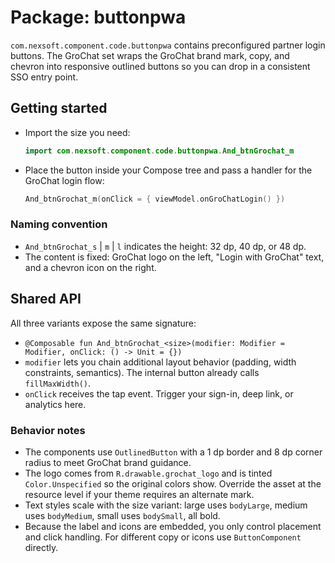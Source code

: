 # Package: buttonpwa

`com.nexsoft.component.code.buttonpwa` contains preconfigured partner login buttons. The GroChat set wraps the GroChat brand mark, copy, and chevron into responsive outlined buttons so you can drop in a consistent SSO entry point.

## Getting started
- Import the size you need:
  ```kotlin
  import com.nexsoft.component.code.buttonpwa.And_btnGrochat_m
  ```
- Place the button inside your Compose tree and pass a handler for the GroChat login flow:
  ```kotlin
  And_btnGrochat_m(onClick = { viewModel.onGroChatLogin() })
  ```

### Naming convention
- `And_btnGrochat_s` | `m` | `l` indicates the height: 32 dp, 40 dp, or 48 dp.
- The content is fixed: GroChat logo on the left, "Login with GroChat" text, and a chevron icon on the right.

## Shared API
All three variants expose the same signature:

- `@Composable fun And_btnGrochat_<size>(modifier: Modifier = Modifier, onClick: () -> Unit = {})`
- `modifier` lets you chain additional layout behavior (padding, width constraints, semantics). The internal button already calls `fillMaxWidth()`.
- `onClick` receives the tap event. Trigger your sign-in, deep link, or analytics here.

### Behavior notes
- The components use `OutlinedButton` with a 1 dp border and 8 dp corner radius to meet GroChat brand guidance.
- The logo comes from `R.drawable.grochat_logo` and is tinted `Color.Unspecified` so the original colors show. Override the asset at the resource level if your theme requires an alternate mark.
- Text styles scale with the size variant: large uses `bodyLarge`, medium uses `bodyMedium`, small uses `bodySmall`, all bold.
- Because the label and icons are embedded, you only control placement and click handling. For different copy or icons use `ButtonComponent` directly.
